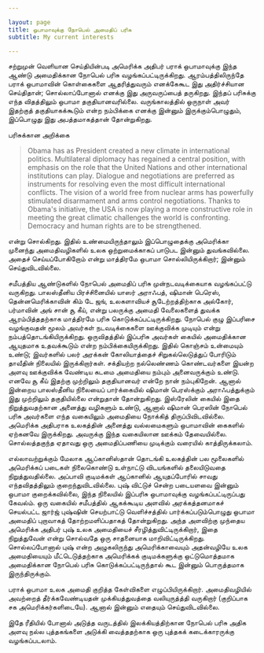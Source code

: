 ```yaml
---

layout: page
title: ஒபாமாவுக்கு நோபெல் அமைதிப் பரிசு
subtitle: My current interests

---
```




சற்றுமுன் வெளியான செய்தியின்படி அமெரிக்க அதிபர் பராக் ஒபாமாவுக்கு இந்த ஆண்டு அமைதிக்கான நோபெல் பரிசு வழங்கப்பட்டிருக்கிறது. ஆரம்பத்திலிருந்தே பராக் ஒபாமாவின் கொள்கைகளை ஆதரித்துவரும் எனக்கேகூட இது அதிர்ச்சியான செய்திதான்; சொல்லாப்போனால் எனக்கு இது அருவருப்பைத் தருகிறது. இந்தப் பரிசுக்கு எந்த விதத்திலும் ஒபாமா தகுதியானவரில்லை. வருங்காலத்தில் ஒருநாள் அவர் இதற்குத் தகுதியாகக்கூடும் என்ற நம்பிக்கை எனக்கு இன்னும் இருக்கும்பொழுதும், இப்பொழுது இது அபத்தமாகத்தான் தோன்றுகிறது. 

 பரிசுக்கான அறிக்கை 

> Obama has as President created a new climate in international politics. Multilateral diplomacy has regained a central position, with emphasis on the role that the United Nations and other international institutions can play. Dialogue and negotiations are preferred as instruments for resolving even the most difficult international conflicts. The vision of a world free from nuclear arms has powerfully stimulated disarmament and arms control negotiations. Thanks to Obama's initiative, the USA is now playing a more constructive role in meeting the great climatic challenges the world is confronting. Democracy and human rights are to be strengthened.

என்று சொல்கிறது. இதில் உண்மையிருந்தாலும் இப்பொழுதைக்கு அமெரிக்கா முனைந்து அமைதிவழிகளில் உலக ஒற்றுமைக்காகப் பாடுபட இன்னும் துவங்கவில்லை. அதைச் செய்யப்போகிறோம் என்று மாத்திரமே ஒபாமா சொல்லியிருக்கிறார்; இன்னும் செய்துவிடவில்லை.  

சமீபத்திய ஆண்டுகளில் நோபெல் அமைதிப் பரிசு முன்நடவடிக்கையாக வழங்கப்பட்டு வருகிறது. பாலஸ்தீனிய பிரச்சினையில் யாஸர் அராஃபத், ஷிமான் பெரெஸ், தென்னமெரிக்காவின் கிம் டே ஜங், உலகளாவியச் சூடேற்றத்திற்காக அல்கோர், பர்மாவின் அங் சான் சூ கீய், என்று பலருக்கு அமைதி வேலைகளைத் துவக்க ஆரம்பித்ததற்காக மாத்திரமே பரிசு கொடுக்கப்பட்டிருக்கிறது. நோபெல் குழு இப்பரிசை வழங்குவதன் மூலம் அவர்கள் நடவடிக்கைகளை ஊக்குவிக்க முடியும் என்று நம்பத்தொடங்கியிருக்கிறது. ஒருவிதத்தில் இப்பரிசு அவர்கள் கையில் அமைதிக்கான ஆயுதமாக உதவக்கூடும் என்ற நம்பிக்கையிருக்கிறது. இதில் கொஞ்சம் உன்மையும் உண்டு; இவர்களில் பலர் அரக்கன் கோலியாத்தைச் சிறுகல்லெடுத்துப் போரிடும் தாவீதின் நிலையில் இருக்கிறார்கள். சக்தியற்ற நல்லெண்ணம் கொண்டவர்களை இயன்ற அளவு ஊக்குவிக்க வேண்டிய கடமை அமைதியை நம்பும் அனைவருக்கும் உண்டு. எனவே சூ கீய் இதற்கு முற்றிலும் தகுதியானவர் என்றே நான் நம்புகிறேன். ஆனால் இன்றைய பாலஸ்தீனிய நிலையைப் பார்க்கையில் ஷிமான் பெரஸ்க்கும் அராஃபத்துக்கும் இது முற்றிலும் தகுதியில்லை என்றுதான் தோன்றுகிறது. இஸ்ரேலின் கையில் இதை நிறுத்துவதற்கான அனைத்து வழிகளும் உண்டு, ஆனால் ஷிமான் பெரஸின் நோபெல் பரிசு அவர்களை எந்த வகையிலும் அமைதியை நோக்கித் திருப்பிவிடவில்லை. அமெரிக்க அதிபராக உலகத்தின் அனைத்து வல்லமைகளும் ஒபாமாவின் கைகளில் ஏற்கனவே இருக்கிறது. அவருக்கு இந்த வகையிலான ஊக்கம் தேவையில்லை. சொல்லத்தகுந்த ஏதாவது ஒரு அமைதிப்பணியை முடிக்கும் வரையில் காத்திருக்கலாம். 

எல்லாவற்றுக்கும் மேலாக ஆப்கானிஸ்தான் தொடங்கி உலகத்தின் பல மூலைகளில் அமெரிக்கப் படைகள் நிலைகொண்டு உள்நாட்டு விடயங்களில் தலையிடுவதை நிறுத்துவதில்லை. அப்பாவி குடிமக்கள் ஆப்கானில் ஆயுதப்போரில் சாவது எந்தவிதத்திலும் குறைந்துவிடவில்லை. புஷ் விட்டுச் சென்ற படையளவை இன்னும் ஒபாமா குறைக்கவில்லை, இந்த நிலையில் இப்பரிசு ஒபாமாவுக்கு வழங்கப்பட்டிருப்பது கேவல்ம். ஒரு வகையில் சமீபத்தில் ஆகக்கூடிய அளவில் அரக்கத்தனமாகச் செயல்பட்ட ஜார்ஜ் புஷ்ஷின் செயற்பாட்டு வெளிச்சத்தில் பார்க்கப்படும்பொழுது ஒபாமா அமைதிப் புறாவாகத் தோற்றமளிப்பதாகத் தோன்றுகிறது. அந்த அளவிற்கு முந்தைய அமெரிக்க அதிபர் புஷ் உலக அமைதியைச் சீரழித்துவிட்டிருக்கிறார், இதை நிறுத்துவேன் என்று சொல்வதே ஒரு சாதனையாக மாறிவிட்டிருக்கிறது. சொல்லப்போனால் புஷ் என்ற அழுகலிருந்து அமெரிக்காவையும் அதன்வழியே உலக அமைதியையும் மீட்டெடுத்தற்காக அமெரிக்கக் குடிமக்களுக்கு ஒட்டுமொத்தமாக அமைதிக்கான நோபெல் பரிசு கொடுக்கப்பட்டிருந்தால் கூட இன்னும் பொருத்தமாக இருந்திருக்கும். 

பராக் ஒபாமா உலக அமைதி குறித்த கேள்விகளை எழுப்பியிருக்கிறார். அமைதிவழியில் அவற்றைத் தீர்க்கவேண்டியதன் முக்கியத்துவத்தை வலியுருத்த்தி வருகிறார் (குறிப்பாக சக அமெரிக்கர்களிடையே). ஆனால் இன்னும் எதையும் செய்துவிடவில்லை. 

இதே ரீதியில் போனால் அடுத்த வருடத்தில் இலக்கியத்திற்கான நோபெல் பரிசு அதிக அளவு நல்ல புத்தகங்களை அடுக்கி வைத்ததற்காக ஒரு புத்தகக் கடைக்காரருக்கு வழங்கப்படலாம். 